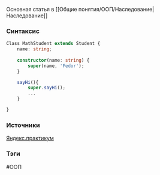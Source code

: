 Основная статья в [[Общие понятия/ООП/Наследование|Наследование]]

### Синтаксис


```Typescript
Class MathStudent extends Student {
	name: string;
	
	constructor(name: string) {
		super(name, 'Fedor'); 
	}

	sayHi(){
		super.sayHi();
		...
	}

}
```


### Источники
[Яндекс.практикум](https://practicum.yandex.ru/learn/high-education-web-developer-magistr/courses/dcbe5700-0747-4b6d-aeec-7c089f3c8951/sprints/236862/topics/66851ca6-9f92-4558-9edd-f30d13cdd317/lessons/ab258f37-c924-498e-8e1d-23cdfb943a80/)


### Тэги
#ООП



